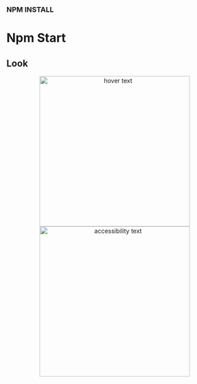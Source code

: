 ### NPM INSTALL

# Npm Start

## Look

<p align="center">
  <img src="C:/Users/uddin/Videos/Captures/Assignment - Google Chrome 18-11-2022 23_45_00.png" width="350" title="hover text">
  <img src="your_relative_path_here_number_2_large_name" width="350" alt="accessibility text">
</p>

